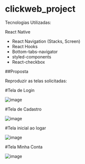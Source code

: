 # clickweb_project

Tecnologias Utilizadas:

React Native
- React Navigation (Stacks, Screen)
- React Hooks
- Bottom-tabs-navigator
- styled-components
- React-checkbox

##Proposta

Reproduzir as telas solicitadas:

#Tela de Login

![image](https://user-images.githubusercontent.com/67290959/111196129-b818f300-859b-11eb-95cf-ab2d39ad2fbd.png)

#Tela de Cadastro

![image](https://user-images.githubusercontent.com/67290959/111157344-8ab94e80-8575-11eb-8a32-778ad4f42040.png)

#Tela inicial ao logar

![image](https://user-images.githubusercontent.com/67290959/111157372-93aa2000-8575-11eb-9f8d-9038c5593dfe.png)

#Tela Minha Conta

![image](https://user-images.githubusercontent.com/67290959/111157405-9b69c480-8575-11eb-94c6-efb7957f3071.png)

